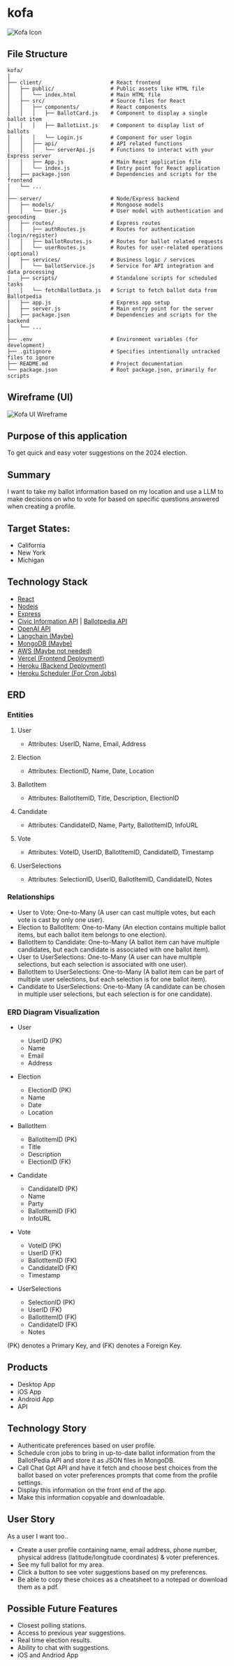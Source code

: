 # kofa
![Kofa Icon](imgs/kofa.png)


## File Structure
```
kofa/
│
├── client/                      # React frontend
│   ├── public/                  # Public assets like HTML file
│   │   └── index.html           # Main HTML file
│   ├── src/                     # Source files for React
│   │   ├── components/          # React components
│   │   │   ├── BallotCard.js    # Component to display a single ballot item
│   │   │   ├── BallotList.js    # Component to display list of ballots
│   │   │   └── Login.js         # Component for user login
│   │   ├── api/                 # API related functions
│   │   │   └── serverApi.js     # Functions to interact with your Express server
│   │   ├── App.js               # Main React application file
│   │   └── index.js             # Entry point for React application
│   ├── package.json             # Dependencies and scripts for the frontend
│   └── ...
│
├── server/                      # Node/Express backend
│   ├── models/                  # Mongoose models
│   │   └── User.js              # User model with authentication and geocoding
│   ├── routes/                  # Express routes
│   │   ├── authRoutes.js        # Routes for authentication (login/register)
│   │   ├── ballotRoutes.js      # Routes for ballot related requests
│   │   └── userRoutes.js        # Routes for user-related operations (optional)
│   ├── services/                # Business logic / services
│   │   └── ballotService.js     # Service for API integration and data processing
│   ├── scripts/                 # Standalone scripts for scheduled tasks
│   │   └── fetchBallotData.js   # Script to fetch ballot data from Ballotpedia
│   ├── app.js                   # Express app setup
│   ├── server.js                # Main entry point for the server
│   ├── package.json             # Dependencies and scripts for the backend
│   └── ...
│
├── .env                         # Environment variables (for development)
├── .gitignore                   # Specifies intentionally untracked files to ignore
├── README.md                    # Project documentation
└── package.json                 # Root package.json, primarily for scripts
```

## Wireframe (UI)
![Kofa UI Wireframe](imgs/kofa-ui-wirefram.png)


## Purpose of this application
To get quick and easy voter suggestions on the 2024 election.


## Summary
I want to take my ballot information based on my location and use a LLM to make decisions on who to vote for based on specific questions answered when creating a profile.

## Target States:
- California
- New York
- Michigan


## Technology Stack
- [React](https://react.dev/)
- [Nodejs](https://nodejs.org/en/learn/getting-started/introduction-to-nodejs)
- [Express](https://expressjs.com/)
- [Civic Information API](https://developers.google.com/civic-information) | [Ballotpedia API](https://developer.ballotpedia.org/#elections)
- [OpenAI API](https://platform.openai.com/docs/api-reference)
- [Langchain (Maybe)](https://python.langchain.com/docs/get_started/quickstart)
- [MongoDB (Maybe)](https://www.mongodb.com/docs/drivers/node/current/)
- [AWS (Maybe not needed)](https://docs.aws.amazon.com/)
- [Vercel (Frontend Deployment)](https://vercel.com/docs)
- [Heroku (Backend Deployment)](https://devcenter.heroku.com/categories/reference)
- [Heroku Scheduler (For Cron Jobs)](https://devcenter.heroku.com/articles/scheduler)


## ERD
### Entities
1. User
   - Attributes: UserID, Name, Email, Address


2. Election
   - Attributes: ElectionID, Name, Date, Location


3. BallotItem
   - Attributes: BallotItemID, Title, Description, ElectionID


4. Candidate
   - Attributes: CandidateID, Name, Party, BallotItemID, InfoURL


5. Vote
   - Attributes: VoteID, UserID, BallotItemID, CandidateID, Timestamp


6. UserSelections
   - Attributes: SelectionID, UserID, BallotItemID, CandidateID, Notes


### Relationships
- User to Vote: One-to-Many (A user can cast multiple votes, but each vote is cast by only one user).
- Election to BallotItem: One-to-Many (An election contains multiple ballot items, but each ballot item belongs to one election).
- BallotItem to Candidate: One-to-Many (A ballot item can have multiple candidates, but each candidate is associated with one ballot item).
- User to UserSelections: One-to-Many (A user can have multiple selections, but each selection is associated with one user).
- BallotItem to UserSelections: One-to-Many (A ballot item can be part of multiple user selections, but each selection is for one ballot item).
- Candidate to UserSelections: One-to-Many (A candidate can be chosen in multiple user selections, but each selection is for one candidate).


### ERD Diagram Visualization
- User
   - UserID (PK)
   - Name
   - Email
   - Address


- Election
   - ElectionID (PK)
   - Name
   - Date
   - Location
  
- BallotItem
   - BallotItemID (PK)
   - Title
   - Description
   - ElectionID (FK)
  
- Candidate
   - CandidateID (PK)
   - Name
   - Party
   - BallotItemID (FK)
   - InfoURL
  
- Vote
   - VoteID (PK)
   - UserID (FK)
   - BallotItemID (FK)
   - CandidateID (FK)
   - Timestamp


- UserSelections
   - SelectionID (PK)
   - UserID (FK)
   - BallotItemID (FK)
   - CandidateID (FK)
   - Notes


(PK) denotes a Primary Key, and (FK) denotes a Foreign Key.


## Products
- Desktop App
- iOS App
- Android App
- API


## Technology Story
- Authenticate preferences based on user profile.
- Schedule cron jobs to bring in up-to-date ballot information from the BallotPedia API and store it as JSON files in MongoDB.
- Call Chat Gpt API and have it fetch and choose best choices from the ballot based on voter preferences prompts that come from the profile settings.
- Display this information on the front end of the app.
- Make this information copyable and downloadable.


## User Story
As a user I want too..


- Create a user profile containing name, email address, phone number, physical address (latitude/longitude coordinates) & voter preferences.
- See my full ballot for my area.
- Click a button to see voter suggestions based on my preferences.
- Be able to copy these choices as a cheatsheet to a notepad or download them as a pdf.


## Possible Future Features
- Closest polling stations.
- Access to previous year suggestions.
- Real time election results.
- Ability to chat with suggestions.
- iOS and Andriod App

